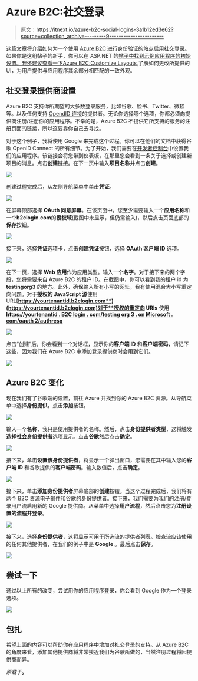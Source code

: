 # Azure B2C:社交登录

> 原文：<https://itnext.io/azure-b2c-social-logins-3a1b12ed3e62?source=collection_archive---------9----------------------->

这篇文章将介绍如何为一个使用 [Azure B2C](https://azure.microsoft.com/en-us/services/active-directory-b2c/) 进行身份验证的站点启用社交登录。如果你是这组帖子的新手，你可以在 ASP.NET 的[帖子中找到示例应用程序的初始设置。我还建议查看一下](https://elanderson.net/2019/04/asp-net-core-with-azure-b2c-auth/)[Azure B2C:Customize Layouts](https://elanderson.net/2019/04/azure-b2c-customize-layouts/),了解如何更改所提供的 UI，为用户提供与应用程序其余部分相匹配的一致外观。

## 社交登录提供商设置

Azure B2C 支持你所期望的大多数登录服务，比如谷歌、脸书、Twitter、微软等。以及任何支持 [OpendID 连接](https://en.wikipedia.org/wiki/OpenID_Connect)的提供者。无论你选择哪个选项，你都必须向提供商注册/注册你的应用程序。不幸的是，Azure B2C 不提供它所支持的服务的注册页面的链接，所以这要靠你自己去寻找。

对于这个例子，我将使用 Google 来完成这个过程。你可以在他们的文档中获得谷歌 OpenID Connect 的所有细节。为了开始，我们需要在[开发者控制台](https://console.developers.google.com/)中设置我们的应用程序。该链接会将您带到仪表板，在那里您会看到一条关于选择或创建新项目的消息。点击**创建**链接。在下一页中输入**项目名称**并点击**创建**。

![](img/656e3d41d298b49cfad4b3486c915a38.png)

创建过程完成后，从左侧导航菜单中单击**凭证**。

![](img/2ecdf98d6a062ce75fee85f94d95adcd.png)

在屏幕顶部选择 **OAuth 同意屏幕**。在该页面中，您至少需要输入一个**应用名称**和一个**b2clogin.com**的**授权域**(截图中未显示，但仍需输入)，然后点击页面底部的**保存**按钮。

![](img/94272962ff2da370c99a6a318cdae21e.png)

接下来，选择**凭证**选项卡，点击**创建凭证**按钮，选择 **OAuth 客户端 ID** 选项。

![](img/a74d690491e94a42f6a9aa008b8cbba8.png)

在下一页，选择 **Web 应用**作为应用类型。输入一个**名字**。对于接下来的两个字段，您将需要来自 Azure B2C 的租户 ID。在截图中，你可以看到我的租户 id 为 **testingorg3** 的地方。此外，确保输入所有小写的网址，我有使用混合大小写重定向问题。对于**授权的 JavaScript 源**使用 URL[**https://yourtenantid.b2clogin.com**](https://yourtenantid.b2clogin.com)对于**授权的重定向 URIs** 使用[**https://yourtenantid . B2C login . com/testing org 3 . on Microsoft . com/oauth 2/authresp**](https://yourtenantid.b2clogin.com/testingorg3.onmicrosoft.com/oauth2/authresp)

![](img/f8daaced39e8f92ffd261ebcde4c2914.png)

点击“创建”后，你会看到一个对话框，显示你的**客户端 ID** 和**客户端密码**，请记下这些，因为我们在 Azure B2C 中添加登录提供商时会用到它们。

![](img/12985f87939d703160a0675e562bd335.png)

## Azure B2C 变化

现在我们有了谷歌端的设置，前往 Azure 并找到你的 Azure B2C 资源。从导航菜单中选择**身份提供**，点击**添加**按钮。

![](img/919349df9b18aadeea9b993f6d6520fc.png)

输入一个**名称**，我只是使用提供者的名称。然后，点击**身份提供者类型**，这将触发**选择社会身份提供者**选项显示。点击**谷歌**然后点击**确定**。

![](img/5492699b9096b8762a464fdfc6f791f6.png)

接下来，单击**设置该身份提供者**，将显示一个弹出窗口，您需要在其中输入您的**客户端 ID** 和谷歌提供的**客户端密码**。输入数值后，点击**确定**。

![](img/08c5d4833949d7a659ac099055304be4.png)

接下来，单击**添加身份提供者**屏幕底部的**创建**按钮。当这个过程完成后，我们将有两个 B2C 资源电子邮件和谷歌的身份提供者。接下来，我们需要为我们的注册/登录用户流启用新的 Google 提供商。从菜单中选择**用户流程**，然后点击您为**注册设置的流程并登录**。

![](img/4b56803ada94319d351da7d70d669a2e.png)

接下来，选择**身份提供者**，这将显示可用于所选流的提供者列表。检查流应该使用的任何其他提供者，在我们的例子中是 **Google** 。最后点击**保存**。

![](img/c37b0c5149b8c2e985bcfd1445f54bb2.png)

## 尝试一下

通过以上所有的改变，尝试用你的应用程序登录，你会看到 Google 作为一个登录选项。

![](img/6b3f0086d3731c246525afd064546865.png)

## 包扎

希望上面的内容可以帮助你在应用程序中增加对社交登录的支持。从 Azure B2C 的角度来看，添加其他提供商将非常接近我们为谷歌所做的，当然注册过程将因提供商而异。

*原载于*[](https://elanderson.net/2019/05/azure-b2c-social-logins/)**。**